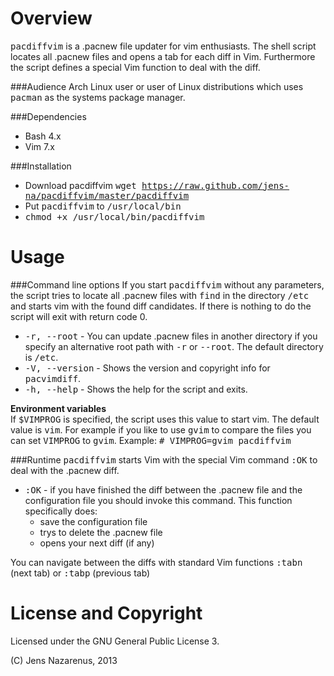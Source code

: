 Overview
==========
<tt>pacdiffvim</tt> is a .pacnew file updater for vim enthusiasts. The shell script locates all .pacnew files
and opens a tab for each diff in Vim. Furthermore the script defines a special
Vim function to deal with the diff.

###Audience
Arch Linux user or user of Linux distributions which uses <tt>pacman</tt> as  the systems package manager.

###Dependencies
- Bash 4.x
- Vim 7.x

###Installation
- Download pacdiffvim <tt>wget https://raw.github.com/jens-na/pacdiffvim/master/pacdiffvim</tt>
- Put <tt>pacdiffvim</tt> to <tt>/usr/local/bin</tt>
- <tt>chmod +x /usr/local/bin/pacdiffvim</tt>

Usage
==========
###Command line options
If you start <tt>pacdiffvim</tt> without any parameters, the script tries to locate all .pacnew files with <tt>find</tt>
in the directory <tt>/etc</tt> and starts vim with the found diff candidates. If there is nothing to do the script
will exit with return code 0.

* <tt>-r, --root</tt>    - You can update .pacnew files in another directory if you specify an alternative root 
                           path with <tt>-r</tt> or <tt>--root</tt>. The default directory is <tt>/etc</tt>.
* <tt>-V, --version</tt> - Shows the version and copyright info for <tt>pacvimdiff</tt>.
* <tt>-h, --help</tt>    - Shows the help for the script and exits.

**Environment variables**<br/>
If <tt>$VIMPROG</tt> is specified, the script uses this value to start vim. The default value is 
<tt>vim</tt>. For example if you like to use <tt>gvim</tt> to compare the files you can set <tt>VIMPROG</tt>
to <tt>gvim</tt>. Example: <tt># VIMPROG=gvim pacdiffvim</tt>

###Runtime
<tt>pacdiffvim</tt> starts Vim with the special Vim command <tt>:OK</tt> to deal with the .pacnew diff.

* <tt>:OK</tt> - if you have finished the diff between the .pacnew file and the configuration file
  you should invoke this command. This function specifically does:
  * save the configuration file
  * trys to delete the .pacnew file
  * opens your next diff (if any)

You can navigate between the diffs with standard Vim functions <tt>:tabn</tt> (next tab) 
or <tt>:tabp</tt> (previous tab)

License and Copyright
=======
Licensed under the GNU General Public License 3.

(C) Jens Nazarenus, 2013
